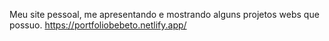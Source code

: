 Meu site pessoal, me apresentando e mostrando alguns projetos webs que possuo.
https://portfoliobebeto.netlify.app/


